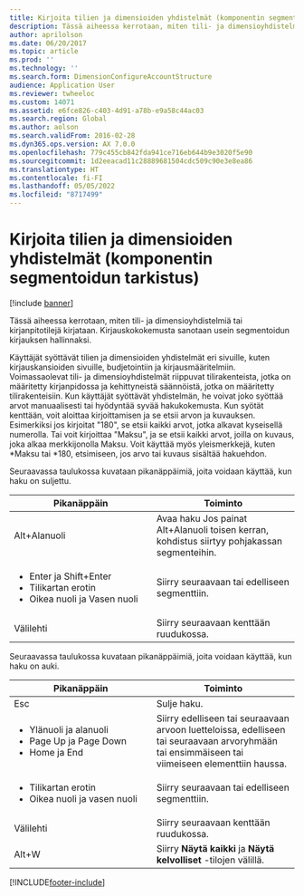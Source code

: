 ```yaml
---
title: Kirjoita tilien ja dimensioiden yhdistelmät (komponentin segmentoidun tarkistus)
description: Tässä aiheessa kerrotaan, miten tili- ja dimensioyhdistelmiä tai kirjanpitotilejä kirjataan. Kirjauskokokemusta sanotaan usein segmentoidun kirjauksen hallinnaksi.
author: aprilolson
ms.date: 06/20/2017
ms.topic: article
ms.prod: ''
ms.technology: ''
ms.search.form: DimensionConfigureAccountStructure
audience: Application User
ms.reviewer: twheeloc
ms.custom: 14071
ms.assetid: e6fce826-c403-4d91-a78b-e9a58c44ac03
ms.search.region: Global
ms.author: aolson
ms.search.validFrom: 2016-02-28
ms.dyn365.ops.version: AX 7.0.0
ms.openlocfilehash: 779c455cb842fda941ce716eb644b9e3020f5e90
ms.sourcegitcommit: 1d2eeacad11c28889681504cdc509c90e3e8ea86
ms.translationtype: HT
ms.contentlocale: fi-FI
ms.lasthandoff: 05/05/2022
ms.locfileid: "8717499"
---
```

# <a name="enter-account-and-dimension-combinations-segmented-entry-control"></a>Kirjoita tilien ja dimensioiden yhdistelmät (komponentin segmentoidun tarkistus)

[!include [banner](../includes/banner.md)]

Tässä aiheessa kerrotaan, miten tili- ja dimensioyhdistelmiä tai kirjanpitotilejä kirjataan. Kirjauskokokemusta sanotaan usein segmentoidun kirjauksen hallinnaksi.

Käyttäjät syöttävät tilien ja dimensioiden yhdistelmät eri sivuille, kuten kirjauskansioiden sivuille, budjetointiin ja kirjausmääritelmiin. Voimassaolevat tili- ja dimensioyhdistelmät riippuvat tilirakenteista, jotka on määritetty kirjanpidossa ja kehittyneistä säännöistä, jotka on määritetty tilirakenteisiin. Kun käyttäjät syöttävät yhdistelmän, he voivat joko syöttää arvot manuaalisesti tai hyödyntää syvää hakukokemusta. Kun syötät kenttään, voit aloittaa kirjoittamisen ja se etsii arvon ja kuvauksen. Esimerkiksi jos kirjoitat "180", se etsii kaikki arvot, jotka alkavat kyseisellä numerolla. Tai voit kirjoittaa "Maksu", ja se etsii kaikki arvot, joilla on kuvaus, joka alkaa merkkijonolla Maksu. Voit käyttää myös yleismerkkejä, kuten \*Maksu tai \*180, etsimiseen, jos arvo tai kuvaus sisältää hakuehdon. 

Seuraavassa taulukossa kuvataan pikanäppäimiä, joita voidaan käyttää, kun haku on suljettu.

<table>
<colgroup>
<col width="50%" />
<col width="50%" />
</colgroup>
<thead>
<tr class="header">
<th>Pikanäppäin</th>
<th>Toiminto</th>
</tr>
</thead>
<tbody>
<tr class="odd">
<td>Alt+Alanuoli</td>
<td>Avaa haku Jos painat Alt+Alanuoli toisen kerran, kohdistus siirtyy pohjakassan segmenteihin.</td>
</tr>
<tr class="even">
<td><ul>
<li>Enter ja Shift+Enter</li>
<li>Tilikartan erotin</li>
<li>Oikea nuoli ja Vasen nuoli</li>
</ul></td>
<td>Siirry seuraavaan tai edelliseen segmenttiin.</td>
</tr>
<tr class="odd">
<td>Välilehti</td>
<td>Siirry seuraavaan kenttään ruudukossa.</td>
</tr>
</tbody>
</table>

Seuraavassa taulukossa kuvataan pikanäppäimiä, joita voidaan käyttää, kun haku on auki.

<table>
<colgroup>
<col width="50%" />
<col width="50%" />
</colgroup>
<thead>
<tr class="header">
<th>Pikanäppäin</th>
<th>Toiminto</th>
</tr>
</thead>
<tbody>
<tr class="odd">
<td>Esc</td>
<td>Sulje haku.</td>
</tr>
<tr class="even">
<td><ul>
<li>Ylänuoli ja alanuoli</li>
<li>Page Up ja Page Down</li>
<li>Home ja End</li>
</ul></td>
<td>Siirry edelliseen tai seuraavaan arvoon luetteloissa, edelliseen tai seuraavaan arvoryhmään tai ensimmäiseen tai viimeiseen elementtiin haussa.</td>
</tr>
<tr class="odd">
<td><ul>
<li>Tilikartan erotin</li>
<li>Oikea nuoli ja vasen nuoli</li>
</ul></td>
<td>Siirry seuraavaan tai edelliseen segmenttiin.</td>
</tr>
<tr class="even">
<td>Välilehti</td>
<td>Siirry seuraavaan kenttään ruudukossa.</td>
</tr>
<tr class="odd">
<td>Alt+W</td>
<td>Siirry <strong>Näytä kaikki</strong> ja <strong>Näytä kelvolliset</strong> -tilojen välillä.</td>
</tr>
</tbody>
</table>







[!INCLUDE[footer-include](../../includes/footer-banner.md)]
